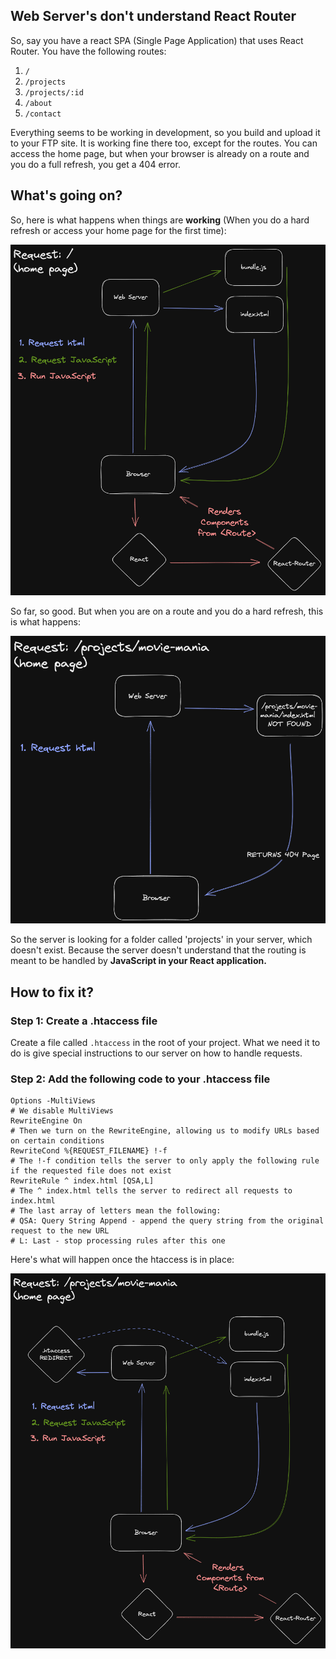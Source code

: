 ## Web Server's don't understand React Router

So, say you have a react SPA (Single Page Application) that uses React Router. You have the following routes:


1. `/`
2. `/projects`
3. `/projects/:id`
4. `/about`
5. `/contact`

Everything seems to be working in development, so you build and upload it to your FTP site. It is working fine there too, except for the routes. You can access the home page, but when your browser is already on a route and you do a full refresh, you get a 404 error.

## What's going on?

So, here is what happens when things are **working** (When you do a hard refresh or access your home page for the first time):

![](/assets/images/BCIT%20FWD33%20Portfolio%202023-06-27%2015.46.58.excalidraw.png)

So far, so good. But when you are on a route and you do a hard refresh, this is what happens:

![](assets/images/request404.png)

So the server is looking for a folder called 'projects' in your server, which doesn't exist. Because the server doesn't understand that the routing is meant to be handled by **JavaScript in your React application.**

## How to fix it?

### Step 1: Create a .htaccess file

Create a file called `.htaccess` in the root of your project. What we need it to do is give special instructions to our server on how to handle requests.

### Step 2: Add the following code to your .htaccess file

```
Options -MultiViews
# We disable MultiViews
RewriteEngine On
# Then we turn on the RewriteEngine, allowing us to modify URLs based on certain conditions
RewriteCond %{REQUEST_FILENAME} !-f
# The !-f condition tells the server to only apply the following rule if the requested file does not exist
RewriteRule ^ index.html [QSA,L]
# The ^ index.html tells the server to redirect all requests to index.html
# The last array of letters mean the following:
# QSA: Query String Append - append the query string from the original request to the new URL
# L: Last - stop processing rules after this one
```

Here's what will happen once the htaccess is in place:

![](/assets/images/htaccessfix.png)